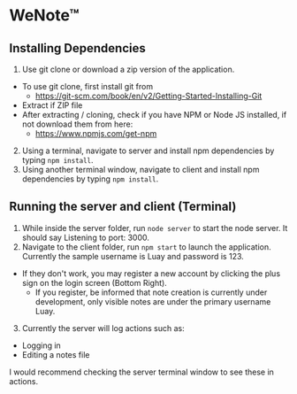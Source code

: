 # WeNote™
## Installing Dependencies
1) Use git clone or download a zip version of the application.
- To use git clone, first install git from 
  - https://git-scm.com/book/en/v2/Getting-Started-Installing-Git
- Extract if ZIP file
- After extracting / cloning, check if you have NPM or Node JS installed, if not download them from here: 
  - https://www.npmjs.com/get-npm
2) Using a terminal, navigate to server and install npm dependencies by typing `npm install`.
3) Using another terminal window, navigate to client and install npm dependencies by typing `npm install`.

## Running the server and client (Terminal)
1) While inside the server folder, run `node server` to start the node server. It should say Listening to port: 3000.
2) Navigate to the client folder, run `npm start` to launch the application. Currently the sample username is Luay and password is 123.
- If they don't work, you may register a new account by clicking the plus sign on the login screen (Bottom Right).
  - If you register, be informed that note creation is currently under development, only visible notes are under the primary username Luay.
3) Currently the server will log actions such as:
  - Logging in
  - Editing a notes file

I would recommend checking the server terminal window to see these in actions.
